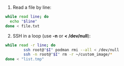 1. Read a file by line:
``` bash
while read line; do
  echo "$line"
done < file.txt
```
2. SSH in a loop (use **-n** or **< /dev/null**):
``` bash
while read -r line; do
        ssh root@"$I" podman rmi --all < /dev/null
        ssh -n root@"$I" rm -r ~/custom_image/*
done < "list.tmp"
```
